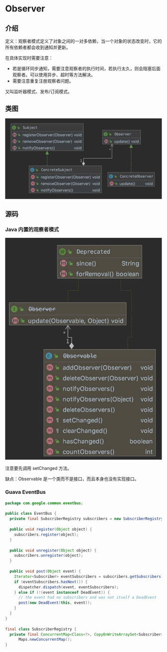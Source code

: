 # Observer

## 介绍

定义：观察者模式定义了对象之间的一对多依赖，当一个对象的状态改变时，它的所有依赖者都会收到通知并更新。

在具体实现时需要注意：

* 若是循环同步通知，需要注意观察者的执行时间，若执行太久，则会阻塞后面观察者。可以使用异步、超时等方法解决。
* 需要注意重复注册观察者问题。

又叫监听器模式、发布/订阅模式。

## 类图

![](../../.gitbook/assets/image%20%28206%29.png)

## 源码

### Java 内置的观察者模式

![](../../.gitbook/assets/image%20%2839%29.png)

注意要先调用 setChanged 方法。

缺点：Observable 是一个类而不是接口，而且本身也没有实现接口。

### Guava EventBus

```java
package com.google.common.eventbus;

public class EventBus {
  private final SubscriberRegistry subscribers = new SubscriberRegistry(this);

  public void register(Object object) {
    subscribers.register(object);
  }
  
  public void unregister(Object object) {
    subscribers.unregister(object);
  }

  public void post(Object event) {
    Iterator<Subscriber> eventSubscribers = subscribers.getSubscribers(event);
    if (eventSubscribers.hasNext()) {
      dispatcher.dispatch(event, eventSubscribers);
    } else if (!(event instanceof DeadEvent)) {
      // the event had no subscribers and was not itself a DeadEvent
      post(new DeadEvent(this, event));
    }
  }
}

final class SubscriberRegistry {
  private final ConcurrentMap<Class<?>, CopyOnWriteArraySet<Subscriber>> subscribers =
      Maps.newConcurrentMap();
}
```

